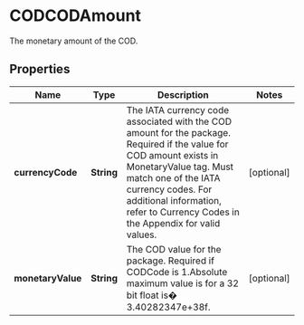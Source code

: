 

# CODCODAmount

The monetary amount of the COD.

## Properties

| Name | Type | Description | Notes |
|------------ | ------------- | ------------- | -------------|
|**currencyCode** | **String** | The IATA currency code associated with the COD amount for the package. Required if the value for COD amount exists in MonetaryValue tag. Must match one of the IATA currency codes.  For additional information, refer to Currency Codes in the Appendix for valid values. |  [optional] |
|**monetaryValue** | **String** | The COD value for the package. Required if CODCode is 1.Absolute maximum value is for a 32 bit float is� 3.40282347e+38f. |  [optional] |




